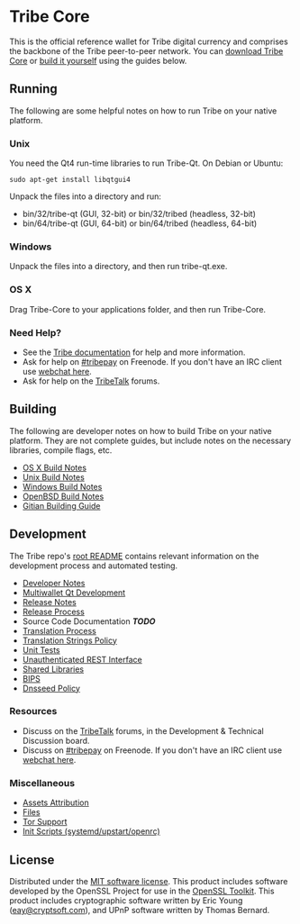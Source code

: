 Tribe Core 
=====================

This is the official reference wallet for Tribe digital currency and comprises the backbone of the Tribe peer-to-peer network. You can [download Tribe Core](https://www.tribe.org/downloads/) or [build it yourself](#building) using the guides below.

Running
---------------------
The following are some helpful notes on how to run Tribe on your native platform.

### Unix

You need the Qt4 run-time libraries to run Tribe-Qt. On Debian or Ubuntu:

	sudo apt-get install libqtgui4

Unpack the files into a directory and run:

- bin/32/tribe-qt (GUI, 32-bit) or bin/32/tribed (headless, 32-bit)
- bin/64/tribe-qt (GUI, 64-bit) or bin/64/tribed (headless, 64-bit)



### Windows

Unpack the files into a directory, and then run tribe-qt.exe.

### OS X

Drag Tribe-Core to your applications folder, and then run Tribe-Core.

### Need Help?

* See the [Tribe documentation](https://tribepay.atlassian.net/wiki/display/DOC)
for help and more information.
* Ask for help on [#tribepay](http://webchat.freenode.net?channels=tribepay) on Freenode. If you don't have an IRC client use [webchat here](http://webchat.freenode.net?channels=tribepay).
* Ask for help on the [TribeTalk](https://tribetalk.org/) forums.

Building
---------------------
The following are developer notes on how to build Tribe on your native platform. They are not complete guides, but include notes on the necessary libraries, compile flags, etc.

- [OS X Build Notes](build-osx.md)
- [Unix Build Notes](build-unix.md)
- [Windows Build Notes](build-windows.md)
- [OpenBSD Build Notes](build-openbsd.md)
- [Gitian Building Guide](gitian-building.md)

Development
---------------------
The Tribe repo's [root README](/README.md) contains relevant information on the development process and automated testing.

- [Developer Notes](developer-notes.md)
- [Multiwallet Qt Development](multiwallet-qt.md)
- [Release Notes](release-notes.md)
- [Release Process](release-process.md)
- Source Code Documentation ***TODO***
- [Translation Process](translation_process.md)
- [Translation Strings Policy](translation_strings_policy.md)
- [Unit Tests](unit-tests.md)
- [Unauthenticated REST Interface](REST-interface.md)
- [Shared Libraries](shared-libraries.md)
- [BIPS](bips.md)
- [Dnsseed Policy](dnsseed-policy.md)

### Resources
* Discuss on the [TribeTalk](https://tribetalk.org/) forums, in the Development & Technical Discussion board.
* Discuss on [#tribepay](http://webchat.freenode.net/?channels=tribepay) on Freenode. If you don't have an IRC client use [webchat here](http://webchat.freenode.net/?channels=tribepay).

### Miscellaneous
- [Assets Attribution](assets-attribution.md)
- [Files](files.md)
- [Tor Support](tor.md)
- [Init Scripts (systemd/upstart/openrc)](init.md)

License
---------------------
Distributed under the [MIT software license](http://www.opensource.org/licenses/mit-license.php).
This product includes software developed by the OpenSSL Project for use in the [OpenSSL Toolkit](https://www.openssl.org/). This product includes
cryptographic software written by Eric Young ([eay@cryptsoft.com](mailto:eay@cryptsoft.com)), and UPnP software written by Thomas Bernard.
